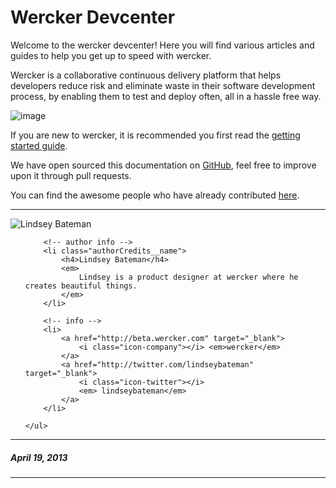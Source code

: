 # Wercker Devcenter


Welcome to the wercker devcenter! Here you will find various articles and guides to help you get up to speed with wercker.

Wercker is a collaborative continuous delivery platform that helps developers reduce risk and eliminate waste in their software development process, by enabling them to test and deploy often, all in a hassle free way.

![image](http://f.cl.ly/items/3E3j34301N3Q1z1t1S2N/wercker_flow.jpg)

If you are new to wercker, it is recommended you first read the [getting started guide](/articles/gettingstarted/).

We have open sourced this documentation on [GitHub](https://github.com/wercker/wercker-devcenter), feel free to improve upon it through pull requests.

You can find the awesome people who have already contributed [here](http://devcenter.wercker.com/articles/contributors.html).

-------

<div class="authorCredits">
    <span class="profile-picture">
        <img src="https://secure.gravatar.com/avatar/e1c82876f21cdafafd2b01a1e625f587?d=identicon&amp;s=192" alt="Lindsey Bateman"/>
    </span>
    <ul class="authorCredits">

        <!-- author info -->
        <li class="authorCredits__name">
            <h4>Lindsey Bateman</h4>
            <em>
                Lindsey is a product designer at wercker where he creates beautiful things.
            </em>
        </li>

        <!-- info -->
        <li>
            <a href="http://beta.wercker.com" target="_blank">
                <i class="icon-company"></i> <em>wercker</em>
            </a>
            <a href="http://twitter.com/lindseybateman" target="_blank">
                <i class="icon-twitter"></i>
                <em> lindseybateman</em>
            </a>
        </li>

    </ul>
</div>


-------
##### April 19, 2013
-------
